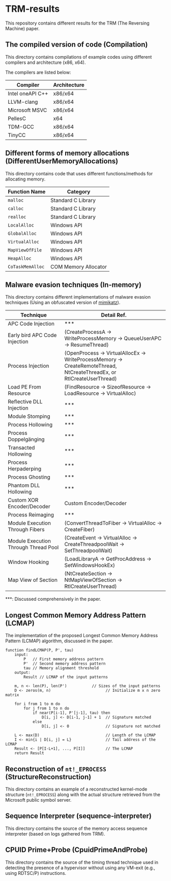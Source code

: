 # TRM-results

This repository contains different results for the TRM (The Reversing Machine) paper.

## The compiled version of code (Compilation)

This directory contains compilations of example codes using different compilers and architecture (x86, x64).

The compilers are listed below:

| Compiler              | Architecture |
|-----------------------|--------------|
| Intel oneAPI C++      | x86/x64      |
| LLVM-clang            | x86/x64      |
| Microsoft MSVC        | x86/x64      |
| PellesC               | x64          |
| TDM-GCC               | x86/x64      |
| TinyCC                | x86/x64      |

## Different forms of memory allocations (DifferentUserMemoryAllocations)

This directory contains code that uses different functions/methods for allocating memory.

| Function Name      | Category               |
|--------------------|------------------------|
| `malloc`           | Standard C Library     |
| `calloc`           | Standard C Library     |
| `realloc`          | Standard C Library     |
| `LocalAlloc`       | Windows API            |
| `GlobalAlloc`      | Windows API            |
| `VirtualAlloc`     | Windows API            |
| `MapViewOfFile`    | Windows API            |
| `HeapAlloc`        | Windows API            |
| `CoTaskMemAlloc`   | COM Memory Allocator   |


## Malware evasion techniques (In-memory)

This directory contains different implementations of malware evasion techniques (Using an obfuscated version of [mimikatz](https://github.com/gentilkiwi/mimikatz)).

| Technique                          | Detail Ref.                            |
|------------------------------------|----------------------------------------|
| APC Code Injection                 | ***                                    |
| Early bird APC Code Injection      | (CreateProcessA -> WriteProcessMemory -> QueueUserAPC -> ResumeThread) |
| Process Injection                  | (OpenProcess -> VirtualAllocEx -> WriteProcessMemory -> CreateRemoteThread, NtCreateThreadEx, or RtlCreateUserThread) |
| Load PE From Resource              | (FindResource -> SizeofResource -> LoadResource -> VirtualAlloc) |
| Reflective DLL Injection           | ***                                    |
| Module Stomping                    | ***                                    |
| Process Hollowing                  | ***                                    |
| Process Doppelgänging              | ***                                    |
| Transacted Hollowing               | ***                                    |
| Process Herpaderping               | ***                                    |
| Process Ghosting                   | ***                                    |
| Phantom DLL Hollowing              | ***                                    |
| Custom XOR Encoder/Decoder         | Custom Encoder/Decoder                 |
| Process Reimaging                  | ***                                    |
| Module Execution Through Fibers    | (ConvertThreadToFiber -> VirtualAlloc -> CreateFiber) |
| Module Execution Through Thread Pool | (CreateEvent -> VirtualAlloc -> CreateThreadpoolWait -> SetThreadpoolWait) |
| Window Hooking                     | (LoadLibraryA -> GetProcAddress -> SetWindowsHookEx) |
| Map View of Section                | (NtCreateSection -> NtMapViewOfSection -> RtlCreateUserThread) |

***: Discussed comprehensively in the paper. 

## Longest Common Memory Address Pattern (LCMAP)

The implementation of the proposed Longest Common Memory Address Pattern (LCMAP) algorithm, discussed in the paper.

```plaintext
function findLCMAP(P, P', tau)
    input:
        P   // First memory address pattern
        P'  // Second memory address pattern
        tau // Memory alignment threshold
    output:
        Result // LCMAP of the input patterns

    m, n <- len(P), len(P')           // Sizes of the input patterns
    D <- zeros(m, n)                        // Initialize m x n zero matrix

    for i from 1 to m do
        for j from 1 to n do
            if near(P[i-1], P'[j-1], tau) then
                D[i, j] <- D[i-1, j-1] + 1  // Signature matched
            else
                D[i, j] <- 0                // Signature not matched

    L <- max(D)                             // Length of the LCMAP
    I <- min{i | D[i, j] = L}               // Tail address of the LCMAP
    Result <- [P[I-L+1], ..., P[I]]         // The LCMAP
    return Result
```

## Reconstruction of `nt!_EPROCESS` (StructureReconstruction)

This directory contains an example of a reconstructed kernel-mode structure (`nt!_EPROCESS`) along with the actual structure retrieved from the Microsoft public symbol server.

## Sequence Interpreter (sequence-interpreter)

This directory contains the source of the memory access sequence interpreter (based on logs gathered from TRM).

## CPUID Prime+Probe (CpuidPrimeAndProbe)

This directory contains the source of the timing thread technique used in detecting the presence of a hypervisor without using any VM-exit (e.g., using RDTSC/P) instructions.
